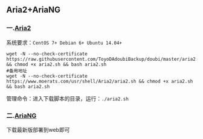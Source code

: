 ## Aria2+AriaNG
### 一.[Aria2](https://github.com/ToyoDAdoubiBackup/doubi)
系统要求：`CentOS 7+ Debian 6+ Ubuntu 14.04+`
```
wget -N --no-check-certificate https://raw.githubusercontent.com/ToyoDAdoubiBackup/doubi/master/aria2.sh && chmod +x aria2.sh && bash aria2.sh
#备用地址
wget -N --no-check-certificate https://www.moerats.com/usr/shell/Aria2/aria2.sh && chmod +x aria2.sh && bash aria2.sh
```
管理命令：进入下载脚本的目录，运行：`./aria2.sh`
### 二.[AriaNG](https://github.com/mayswind/AriaNg/releases)
下载最新版部署到web即可
